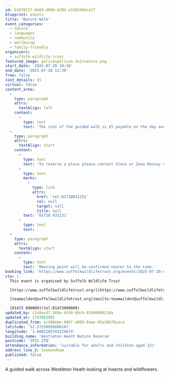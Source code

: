 ```yaml
---
id: b1876f27-0e69-409d-b294-a1383484ca17
blueprint: events
title: 'Nature Walk'
event_categories:
  - nature
  - languages
  - community
  - wellbeing
  - family-friendly
organisers:
  - suffolk-wildlife-trust
featured_image: pelicanpelican-3x2/nature.png
start_date: '2025-07-20 10:30'
end_date: '2025-07-20 12:30'
free: false
cost_details: £5
virtual: false
content_area:
  -
    type: paragraph
    attrs:
      textAlign: left
    content:
      -
        type: text
        text: 'The cost of the guided walk is £5 payable on the day and is limited to a max group size of 20 on a first come first served basis.'
  -
    type: paragraph
    attrs:
      textAlign: start
    content:
      -
        type: text
        text: 'To reserve a place please contact Steve or Zena Massey on '
      -
        type: text
        marks:
          -
            type: link
            attrs:
              href: 'tel:01728831231'
              rel: null
              target: null
              title: null
        text: '01728 831231'
      -
        type: text
        text: .
  -
    type: paragraph
    attrs:
      textAlign: start
    content:
      -
        type: text
        text: 'Meeting point will be confirmed nearer to the time.'
booking_link: 'https://www.suffolkwildlifetrust.org/events/2025-07-20-nature-walk-westleton-heath'
cta: |-
  This event is organised by Suffolk Wildlife Trust

  [https://www.suffolkwildlifetrust.org/](https://www.suffolkwildlifetrust.org/)

  [teamwilder@suffolkwildlifetrust.org](mailto:teamwilder@suffolkwildlifetrust.org)

  [01473 890089](tel:01473890089)
updated_by: c2a9acd7-26be-4f49-89cb-918d0960210a
updated_at: 1747062901
duplicated_from: ec480ebe-606f-4009-8aae-05a30bf8ceca
latitude: '52.27250956606187'
longitude: '1.6001205703219674'
building_name: 'Westleton Heath Nature Reserve'
postcode: 'IP22 2TQ'
attendance_information: 'suitable for adults and children aged 12+'
address_line_2: Saxmundham
published: false
---
```

A guided walk across Westleton Heath looking at insects and wildflowers.